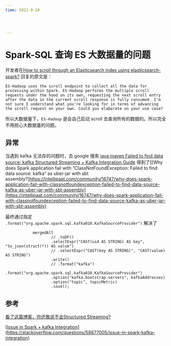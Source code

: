 ```yaml
---
time: 2022-9-20




---
```

# Spark-SQL 查询 ES 大数据量的问题

开发者在[How to scroll through an Elasticsearch index using elasticsearch-spark?](https://discuss.elastic.co/t/how-to-scroll-through-an-elasticsearch-index-using-elasticsearch-spark/144618) 回复的原文是：

```
ES-Hadoop uses the scroll endpoint to collect all the data for processing within Spark. ES-Hadoop performs the multiple scroll requests under the hood on its own, requesting the next scroll entry after the data in the current scroll response is fully consumed. I'm not sure I understand what you're looking for in terms of advancing the scroll request on your own. Could you elaborate on your use case?
```

所以大数据量下，`ES-Hadoop` 是会自己启动 scroll 去查询所有的数据的。所以完全不用担心大数据量的问题。



## 异常

当遇到 kafka 无法存的问题时，去 google 搜索 [java maven Failed to find data source: kafka Structured Streaming + Kafka Integration Guide](https://www.google.com/search?q=java+maven+Failed+to+find+data+source%3A+kafka+Structured+Streaming+%2B+Kafka+Integration+Guide&newwindow=1&sxsrf=ALiCzsaf1uDlMPjK0JZ4PXhmlMazIRbKmg%3A1660114229270&ei=NVXzYtKMEMj8hwOf7JLgCg&ved=0ahUKEwiS-6-317v5AhVI_mEKHR-2BKwQ4dUDCA4&uact=5&oq=java+maven+Failed+to+find+data+source%3A+kafka+Structured+Streaming+%2B+Kafka+Integration+Guide&gs_lcp=Cgdnd3Mtd2l6EAM6BwgAEEcQsANKBQg8EgE1SgQIQRgASgQIRhgAUIQIWJgqYKAtaAVwAXgBgAHYAogBrRaSAQgwLjEwLjQuMZgBAKABAcgBCMABAQ&sclient=gws-wiz) 得到了[[Why does Spark application fail with “ClassNotFoundException: Failed to find data source: kafka” as uber-jar with sbt assembly?]https://intellipaat.com/community/16747/why-does-spark-application-fail-with-classnotfoundexception-failed-to-find-data-source-kafka-as-uber-jar-with-sbt-assembly](https://intellipaat.com/community/16747/why-does-spark-application-fail-with-classnotfoundexception-failed-to-find-data-source-kafka-as-uber-jar-with-sbt-assembly)

最终通过指定 `.format("org.apache.spark.sql.kafka010.KafkaSourceProvider")` 解决了

```
            mergedAll
                    // .toDF()
                    .selectExpr("CAST(uid AS STRING) AS key", "to_json(struct(*)) AS value")
                    // .selectExpr("CAST(key AS STRING)", "CAST(value) AS STRING")
                    .write()
                    // .format("kafka")
                    .format("org.apache.spark.sql.kafka010.KafkaSourceProvider")
                    .option("kafka.bootstrap.servers", kafkaAddresses)
                    .option("topic", topicMetric)
                    .save();
```



## 参考

[看了这篇博客，你还敢说不会Structured Streaming?](https://cloud.tencent.com/developer/article/1780508)

[[Issue in Spark + kafka Integration](https://stackoverflow.com/questions/58877005/issue-in-spark-kafka-integration)](https://stackoverflow.com/questions/58877005/issue-in-spark-kafka-integration)

